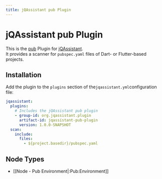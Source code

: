 ```yaml
---
title: jQAssistant pub Plugin
---
```


# jQAssistant pub Plugin

This is the [pub](https://dart.dev/guides/packages) Plugin for [jQAssistant](https://jqassistant.org).  
It provides a scanner for `pubspec.yaml` files of Dart- or Flutter-based projects.

## Installation

Add the plugin to the `plugins` section of the`jqassistant.yml`configuration file:

```yaml
jqassistant:
  plugins:
    # Includes the jQAssistant pub plugin
    - group-id: org.jqassistant.plugin
      artifact-id: jqassistant-pub-plugin
      version: 1.0.0-SNAPSHOT
  scan:
    include:
      files:
        - ${project.basedir}/pubspec.yaml
```

## Node Types

- [[Node - Pub Environment|:Pub:Environment]]
